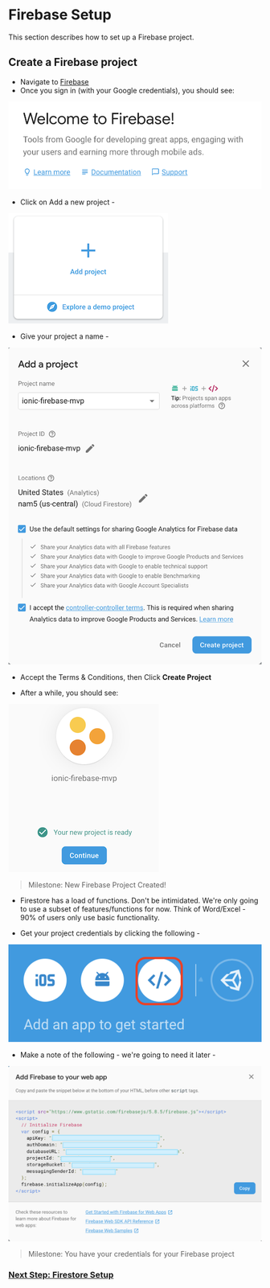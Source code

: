 # Firebase Setup

This section describes how to set up a Firebase project.

## Create a Firebase project
* Navigate to [Firebase](https://console.firebase.google.com)
* Once you sign in (with your Google credentials), you should see:

![Firebase Welcome](images/firebase_welcome.png)

* Click on Add a new project -

![Firebase Add Project](images/firebase_add_project.png)

* Give your project a name -

![Firebase Create Project](images/firebase_create_project.png)

* Accept the Terms & Conditions, then Click **Create Project**

* After a while, you should see:

![Firebase Project Created](images/firebase_project_created.png)

> Milestone: New Firebase Project Created!

* Firestore has a load of functions.  Don't be intimidated.  We're only going to use a subset of features/functions for now.  Think of Word/Excel - 90% of users only use basic functionality.

* Get your project credentials by clicking the following -

![Firebase Credential Link](images/firebase_credentials_link.png)

* Make a note of the following - we're going to need it later -

![Firebase Credentials](images/firebase_credentials.png)

> Milestone: You have your credentials for your Firebase project

### [Next Step: Firestore Setup](firestore_setup.md)